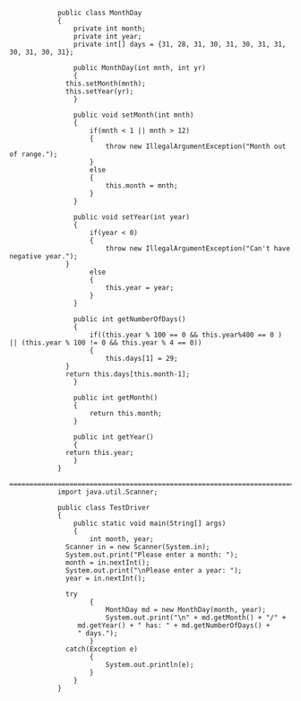                 public class MonthDay
                {
                    private int month;
                    private int year;
                    private int[] days = {31, 28, 31, 30, 31, 30, 31, 31, 30, 31, 30, 31};

                    public MonthDay(int mnth, int yr)
                    {
                  this.setMonth(mnth);
                  this.setYear(yr);      
                    }

                    public void setMonth(int mnth)
                    {
                        if(mnth < 1 || mnth > 12)
                        {
                            throw new IllegalArgumentException("Month out of range.");
                        }
                        else
                        {
                            this.month = mnth;
                        }
                    }

                    public void setYear(int year)
                    {
                        if(year < 0)
                        {
                            throw new IllegalArgumentException("Can't have negative year.");
                  }
                        else
                        {
                            this.year = year;
                        }
                    }

                    public int getNumberOfDays()
                    {
                        if((this.year % 100 == 0 && this.year%400 == 0 ) || (this.year % 100 != 0 && this.year % 4 == 0))
                        {
                            this.days[1] = 29;
                  }
                  return this.days[this.month-1];
                    }

                    public int getMonth()
                    {
                        return this.month;
                    }

                    public int getYear()
                    {
                  return this.year;
                    }
                }
                ============================================================================================================
                import java.util.Scanner;

                public class TestDriver 
                {
                    public static void main(String[] args)
                    {
                        int month, year;
                  Scanner in = new Scanner(System.in);
                  System.out.print("Please enter a month: ");
                  month = in.nextInt();
                  System.out.print("\nPlease enter a year: ");
                  year = in.nextInt();

                  try
                        {
                            MonthDay md = new MonthDay(month, year);
                            System.out.print("\n" + md.getMonth() + "/" + 
                     md.getYear() + " has: " + md.getNumberOfDays() +
                     " days.");
                        } 
                  catch(Exception e)
                        {
                            System.out.println(e);
                        }
                    }
                }
